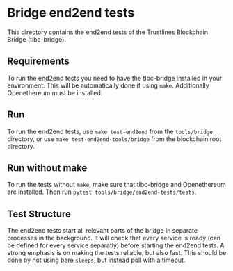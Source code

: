 # Bridge end2end tests

This directory contains the end2end tests of the Trustlines Blockchain Bridge (tlbc-bridge).

## Requirements

To run the end2end tests you need to have the tlbc-bridge
installed in your environment. This will be automatically done if using `make`.
Additionally Openethereum must be installed.

## Run

To run the end2end tests, use
`make test-end2end`
from the `tools/bridge` directory, or use `make test-end2end-tools/bridge`
from the blockchain root directory.

## Run without make

To run the tests without `make`, make sure that tlbc-bridge and Openethereum
are installed. Then run `pytest tools/bridge/end2end-tests/tests`.

## Test Structure

The end2end tests start all relevant parts of the bridge in separate processes in the background.
It will check that every service is ready (can be defined for every service separatly) before starting the end2end tests.
A strong emphasis is on making the tests reliable, but also fast. This should be done by not using bare `sleeps`,
but instead poll with a timeout.
